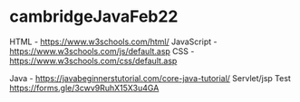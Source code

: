 # cambridgeJavaFeb22

HTML - https://www.w3schools.com/html/
JavaScript - https://www.w3schools.com/js/default.asp
CSS - https://www.w3schools.com/css/default.asp

Java - https://javabeginnerstutorial.com/core-java-tutorial/
Servlet/jsp Test 
  https://forms.gle/3cwv9RuhX15X3u4GA
